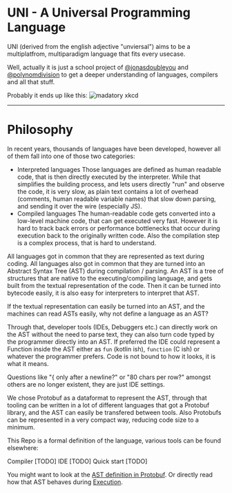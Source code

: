 # UNI - A Universal Programming Language

UNI (derived from the english adjective "unviersal") aims to be a multiplatfrom, multiparadigm language that fits every usecase.

Well, actually it is just a school project of [@jonasdoubleyou] and [@polynomdivision] to
get a deeper understanding of languages, compilers and all that stuff.

Probably it ends up like this:
![madatory xkcd][xkcd]

----

# Philosophy

In recent years, thousands of languages have been developed, however all of them fall into one of those two categories:

+ Interpreted languages
  Those languages are defined as human readable code, that is then directly executed by the interpreter.
  While that simplifies the building process, and lets users directly "run" and observe the code,
  it is very slow, as plain text contains a lot of overhead (comments, human readable variable names)
  that slow down parsing, and sending it over the wire (especially JS).
+ Compiled languages
  The human-readable code gets converted into a low-level machine code,
  that can get executed very fast. However it is hard to track back errors or
  performance bottlenecks that occur during execution back to the originally written code.
  Also the compilation step is a complex process, that is hard to understand.

All languages got in common that they are represented as text during coding.
All languages also got in common that they are turned into an Abstract Syntax Tree (AST) during
compilation / parsing. An AST is a tree of structures that are native to the executing/compiling language,
and gets built from the textual representation of the code. Then it can be turned into bytecode easily,
it is also easy for interpreters to interpret that AST.

If the textual representation can easily be turned into an AST, and the machines can read ASTs easily,
why not define a language as an AST?

Through that, developer tools (IDEs, Debuggers etc.) can directly work on the AST without the need to parse text,
they can also turn code typed by the programmer directly into an AST. If preferred the IDE could represent a Function
inside the AST either as `fun` (kotlin ish), `function` (C ish) or whatever the programmer prefers. Code is not bound
to how it looks, it is what it means.

Questions like "{ only after a newline?" or "80 chars per row?" amongst others are no longer existent,
they are just IDE settings.

We chose Protobuf as a dataformat to represent the AST, through that tooling can be written in a lot of
different languages that got a Protobuf library, and the AST can easily be transfered between tools.
Also Protobufs can be represented in a very compact way, reducing code size to a minimum.

This Repo is a formal definition of the language, various tools can be found elsewhere:

Compiler [TODO]
IDE [TODO]
Quick start [TODO]

You might want to look at the [AST definition in Protobuf].
Or directly read how that AST behaves during [Execution].



[xkcd]: https://imgs.xkcd.com/comics/standards.png
[@polynomdivision]: https://github.com/polynomdivision
[@jonasdoubleyou]: https://github.com/jonasdoubleyou
[AST definition in Protobuf]: ./AST/
[Execution]: ./execution/index.md
